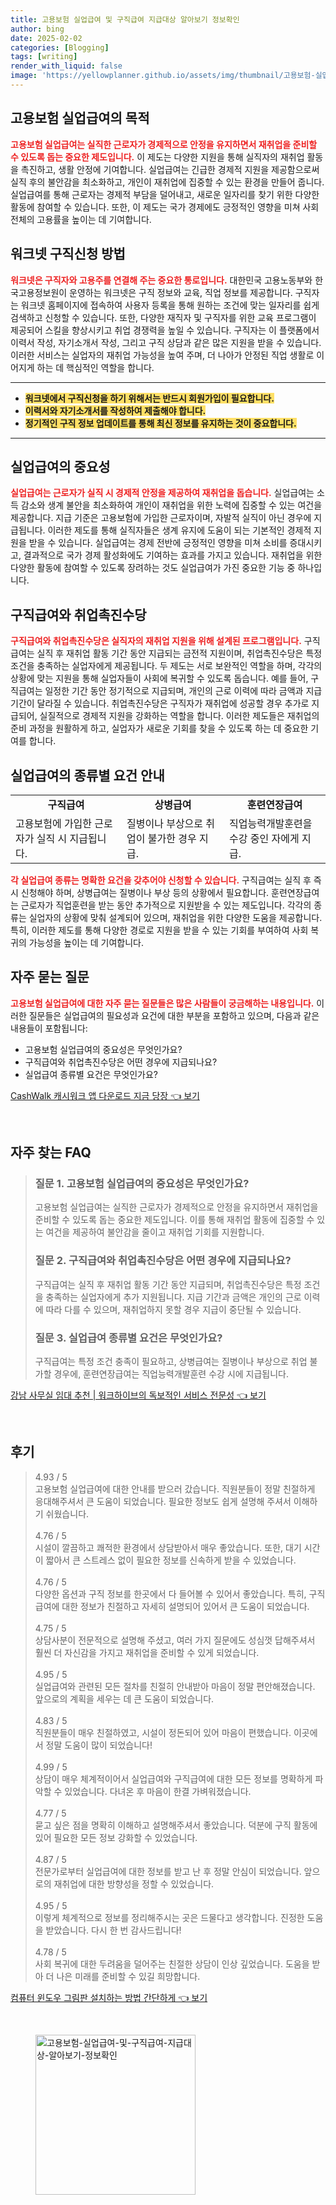 ```yaml
---
title: 고용보험 실업급여 및 구직급여 지급대상 알아보기 정보확인
author: bing
date: 2025-02-02
categories: [Blogging]
tags: [writing]
render_with_liquid: false
image: 'https://yellowplanner.github.io/assets/img/thumbnail/고용보험-실업급여-및-구직급여-지급대상-알아보기-정보확인.webp'
---
```



<h2 id='고용보험_실업급여의_목적'>고용보험 실업급여의 목적</h2>

<p><b><span style="color: #ee2323;">고용보험 실업급여는 실직한 근로자가 경제적으로 안정을 유지하면서 재취업을 준비할 수 있도록 돕는 중요한 제도입니다.</span></b> 이 제도는 다양한 지원을 통해 실직자의 재취업 활동을 촉진하고, 생활 안정에 기여합니다. 실업급여는 긴급한 경제적 지원을 제공함으로써 실직 후의 불안감을 최소화하고, 개인이 재취업에 집중할 수 있는 환경을 만들어 줍니다. 실업급여를 통해 근로자는 경제적 부담을 덜어내고, 새로운 일자리를 찾기 위한 다양한 활동에 참여할 수 있습니다. 또한, 이 제도는 국가 경제에도 긍정적인 영향을 미쳐 사회 전체의 고용률을 높이는 데 기여합니다.</p>

<h2 id='워크넷_구직신청_방법'>워크넷 구직신청 방법</h2>

<p><b><span style="color: #ee2323;">워크넷은 구직자와 고용주를 연결해 주는 중요한 통로입니다.</span></b> 대한민국 고용노동부와 한국고용정보원이 운영하는 워크넷은 구직 정보와 교육, 직업 정보를 제공합니다. 구직자는 워크넷 홈페이지에 접속하여 사용자 등록을 통해 원하는 조건에 맞는 일자리를 쉽게 검색하고 신청할 수 있습니다. 또한, 다양한 재직자 및 구직자를 위한 교육 프로그램이 제공되어 스킬을 향상시키고 취업 경쟁력을 높일 수 있습니다. 구직자는 이 플랫폼에서 이력서 작성, 자기소개서 작성, 그리고 구직 상담과 같은 많은 지원을 받을 수 있습니다. 이러한 서비스는 실업자의 재취업 가능성을 높여 주며, 더 나아가 안정된 직업 생활로 이어지게 하는 데 핵심적인 역할을 합니다.</p>

<hr />

<ul>
    <li><b><span style="background-color: #ffe066;">워크넷에서 구직신청을 하기 위해서는 반드시 회원가입이 필요합니다.</span></b></li>
    <li><b><span style="background-color: #ffe066;">이력서와 자기소개서를 작성하여 제출해야 합니다.</span></b></li>
    <li><b><span style="background-color: #ffe066;">정기적인 구직 정보 업데이트를 통해 최신 정보를 유지하는 것이 중요합니다.</span></b></li>
</ul>

<hr />

<h2 id='실업급여의_중요성'>실업급여의 중요성</h2>

<p><b><span style="color: #ee2323;">실업급여는 근로자가 실직 시 경제적 안정을 제공하여 재취업을 돕습니다.</span></b> 실업급여는 소득 감소와 생계 불안을 최소화하여 개인이 재취업을 위한 노력에 집중할 수 있는 여건을 제공합니다. 지급 기준은 고용보험에 가입한 근로자이며, 자발적 실직이 아닌 경우에 지급됩니다. 이러한 제도를 통해 실직자들은 생계 유지에 도움이 되는 기본적인 경제적 지원을 받을 수 있습니다. 실업급여는 경제 전반에 긍정적인 영향을 미쳐 소비를 증대시키고, 결과적으로 국가 경제 활성화에도 기여하는 효과를 가지고 있습니다. 재취업을 위한 다양한 활동에 참여할 수 있도록 장려하는 것도 실업급여가 가진 중요한 기능 중 하나입니다.</p>

<h2 id='구직급여와_취업촉진수당'>구직급여와 취업촉진수당</h2>

<p><b><span style="color: #ee2323;">구직급여와 취업촉진수당은 실직자의 재취업 지원을 위해 설계된 프로그램입니다.</span></b> 구직급여는 실직 후 재취업 활동 기간 동안 지급되는 금전적 지원이며, 취업촉진수당은 특정 조건을 충족하는 실업자에게 제공됩니다. 두 제도는 서로 보완적인 역할을 하며, 각각의 상황에 맞는 지원을 통해 실업자들이 사회에 복귀할 수 있도록 돕습니다. 예를 들어, 구직급여는 일정한 기간 동안 정기적으로 지급되며, 개인의 근로 이력에 따라 금액과 지급 기간이 달라질 수 있습니다. 취업촉진수당은 구직자가 재취업에 성공할 경우 추가로 지급되어, 실질적으로 경제적 지원을 강화하는 역할을 합니다. 이러한 제도들은 재취업의 준비 과정을 원활하게 하고, 실업자가 새로운 기회를 찾을 수 있도록 하는 데 중요한 기여를 합니다.</p>

<h2 id='실업급여의_종류별_요건_안내'>실업급여의 종류별 요건 안내</h2>

<table>
    <tr>
        <td style="text-align: center; height: 17px;"><b>구직급여</b></td>
        <td style="text-align: center; height: 17px;"><b>상병급여</b></td>
        <td style="text-align: center; height: 17px;"><b>훈련연장급여</b></td>
    </tr>
    <tr>
        <td>고용보험에 가입한 근로자가 실직 시 지급됩니다.</td>
        <td>질병이나 부상으로 취업이 불가한 경우 지급.</td>
        <td>직업능력개발훈련을 수강 중인 자에게 지급.</td>
    </tr>
</table>

<p><b><span style="color: #ee2323;">각 실업급여 종류는 명확한 요건을 갖추어야 신청할 수 있습니다.</span></b> 구직급여는 실직 후 즉시 신청해야 하며, 상병급여는 질병이나 부상 등의 상황에서 필요합니다. 훈련연장급여는 근로자가 직업훈련을 받는 동안 추가적으로 지원받을 수 있는 제도입니다. 각각의 종류는 실업자의 상황에 맞춰 설계되어 있으며, 재취업을 위한 다양한 도움을 제공합니다. 특히, 이러한 제도를 통해 다양한 경로로 지원을 받을 수 있는 기회를 부여하여 사회 복귀의 가능성을 높이는 데 기여합니다.</p>

<h2 id='자주_묻는_질문'>자주 묻는 질문</h2>

<p><b><span style="color: #ee2323;">고용보험 실업급여에 대한 자주 묻는 질문들은 많은 사람들이 궁금해하는 내용입니다.</span></b> 이러한 질문들은 실업급여의 필요성과 요건에 대한 부분을 포함하고 있으며, 다음과 같은 내용들이 포함됩니다:</p>

<ul>
    <li>고용보험 실업급여의 중요성은 무엇인가요?</li>
    <li>구직급여와 취업촉진수당은 어떤 경우에 지급되나요?</li>
    <li>실업급여 종류별 요건은 무엇인가요?</li>
</ul>


<p><a class="click-button" title="CashWalk 캐시워크 앱 다운로드 지금 당장" href="https://yellowplanner.github.io/posts/CashWalk-%EC%BA%90%EC%8B%9C%EC%9B%8C%ED%81%AC-%EC%95%B1-%EB%8B%A4%EC%9A%B4%EB%A1%9C%EB%93%9C-%EC%A7%80%EA%B8%88-%EB%8B%B9%EC%9E%A5/" rel="dofollow">CashWalk 캐시워크 앱 다운로드 지금 당장 👈 보기</a></p><br>
<h2 id='자주_찾는_FAQ'>자주 찾는 FAQ</h2>
<div itemscope="" itemtype="https://schema.org/FAQPage"> 
<blockquote> 
<div itemscope="" itemprop="mainEntity" itemtype="https://schema.org/Question"> 
<h3 itemprop="name">질문 1. 고용보험 실업급여의 중요성은 무엇인가요?</h3> 
<div itemscope="" itemprop="acceptedAnswer" itemtype="https://schema.org/Answer"> 
<span itemprop="text"> 
<p>고용보험 실업급여는 실직한 근로자가 경제적으로 안정을 유지하면서 재취업을 준비할 수 있도록 돕는 중요한 제도입니다. 이를 통해 재취업 활동에 집중할 수 있는 여건을 제공하여 불안감을 줄이고 재취업 기회를 지원합니다.</p> 
</span> 
</div> 
</div> 

<div itemscope="" itemprop="mainEntity" itemtype="https://schema.org/Question"> 
<h3 itemprop="name">질문 2. 구직급여와 취업촉진수당은 어떤 경우에 지급되나요?</h3> 
<div itemscope="" itemprop="acceptedAnswer" itemtype="https://schema.org/Answer"> 
<span itemprop="text"> 
<p>구직급여는 실직 후 재취업 활동 기간 동안 지급되며, 취업촉진수당은 특정 조건을 충족하는 실업자에게 추가 지원됩니다. 지급 기간과 금액은 개인의 근로 이력에 따라 다를 수 있으며, 재취업하지 못할 경우 지급이 중단될 수 있습니다.</p> 
</span> 
</div> 
</div> 

<div itemscope="" itemprop="mainEntity" itemtype="https://schema.org/Question"> 
<h3 itemprop="name">질문 3. 실업급여 종류별 요건은 무엇인가요?</h3> 
<div itemscope="" itemprop="acceptedAnswer" itemtype="https://schema.org/Answer"> 
<span itemprop="text"> 
<p>구직급여는 특정 조건 충족이 필요하고, 상병급여는 질병이나 부상으로 취업 불가할 경우에, 훈련연장급여는 직업능력개발훈련 수강 시에 지급됩니다.</p> 
</span> 
</div> 
</div> 

</blockquote> 
</div>
<p><a class="click-button" title="강남 사무실 임대 추천 | 워크하이브의 독보적인 서비스 전문성" href="https://yellowplanner.github.io/posts/%EA%B0%95%EB%82%A8-%EC%82%AC%EB%AC%B4%EC%8B%A4-%EC%9E%84%EB%8C%80-%EC%B6%94%EC%B2%9C-%EC%9B%8C%ED%81%AC%ED%95%98%EC%9D%B4%EB%B8%8C%EC%9D%98-%EB%8F%85%EB%B3%B4%EC%A0%81%EC%9D%B8-%EC%84%9C%EB%B9%84%EC%8A%A4-%EC%A0%84%EB%AC%B8%EC%84%B1/" rel="dofollow">강남 사무실 임대 추천 | 워크하이브의 독보적인 서비스 전문성 👈 보기</a></p><br>
<h2 id='후기'>후기</h2>
<div itemscope itemtype="https://schema.org/Product">
  <blockquote>
  <div itemprop="review" itemscope itemtype="https://schema.org/Review">
      <div itemprop="reviewRating" itemscope itemtype="https://schema.org/Rating"> <span itemprop="ratingValue">4.93</span> / <span itemprop="bestRating">5</span> </div>
      <span itemprop="reviewBody">고용보험 실업급여에 대한 안내를 받으러 갔습니다. 직원분들이 정말 친절하게 응대해주셔서 큰 도움이 되었습니다. 필요한 정보도 쉽게 설명해 주셔서 이해하기 쉬웠습니다.</span>
  </div>
  <br>
  <div itemprop="review" itemscope itemtype="https://schema.org/Review">
      <div itemprop="reviewRating" itemscope itemtype="https://schema.org/Rating"> <span itemprop="ratingValue">4.76</span> / <span itemprop="bestRating">5</span> </div>
      <span itemprop="reviewBody">시설이 깔끔하고 쾌적한 환경에서 상담받아서 매우 좋았습니다. 또한, 대기 시간이 짧아서 큰 스트레스 없이 필요한 정보를 신속하게 받을 수 있었습니다.</span>
  </div>
  <br>
  <div itemprop="review" itemscope itemtype="https://schema.org/Review">
      <div itemprop="reviewRating" itemscope itemtype="https://schema.org/Rating"> <span itemprop="ratingValue">4.76</span> / <span itemprop="bestRating">5</span> </div>
      <span itemprop="reviewBody">다양한 옵션과 구직 정보를 한곳에서 다 들어볼 수 있어서 좋았습니다. 특히, 구직급여에 대한 정보가 친절하고 자세히 설명되어 있어서 큰 도움이 되었습니다.</span>
  </div>
  <br>
  <div itemprop="review" itemscope itemtype="https://schema.org/Review">
      <div itemprop="reviewRating" itemscope itemtype="https://schema.org/Rating"> <span itemprop="ratingValue">4.75</span> / <span itemprop="bestRating">5</span> </div>
      <span itemprop="reviewBody">상담사분이 전문적으로 설명해 주셨고, 여러 가지 질문에도 성심껏 답해주셔서 훨씬 더 자신감을 가지고 재취업을 준비할 수 있게 되었습니다.</span>
  </div>
  <br>
  <div itemprop="review" itemscope itemtype="https://schema.org/Review">
      <div itemprop="reviewRating" itemscope itemtype="https://schema.org/Rating"> <span itemprop="ratingValue">4.95</span> / <span itemprop="bestRating">5</span> </div>
      <span itemprop="reviewBody">실업급여와 관련된 모든 절차를 친절히 안내받아 마음이 정말 편안해졌습니다. 앞으로의 계획을 세우는 데 큰 도움이 되었습니다.</span>
  </div>
  <br>
  <div itemprop="review" itemscope itemtype="https://schema.org/Review">
      <div itemprop="reviewRating" itemscope itemtype="https://schema.org/Rating"> <span itemprop="ratingValue">4.83</span> / <span itemprop="bestRating">5</span> </div>
      <span itemprop="reviewBody">직원분들이 매우 친절하였고, 시설이 정돈되어 있어 마음이 편했습니다. 이곳에서 정말 도움이 많이 되었습니다!</span>
  </div>
  <br>
  <div itemprop="review" itemscope itemtype="https://schema.org/Review">
      <div itemprop="reviewRating" itemscope itemtype="https://schema.org/Rating"> <span itemprop="ratingValue">4.99</span> / <span itemprop="bestRating">5</span> </div>
      <span itemprop="reviewBody">상담이 매우 체계적이어서 실업급여와 구직급여에 대한 모든 정보를 명확하게 파악할 수 있었습니다. 다녀온 후 마음이 한결 가벼워졌습니다.</span>
  </div>
  <br>
  <div itemprop="review" itemscope itemtype="https://schema.org/Review">
      <div itemprop="reviewRating" itemscope itemtype="https://schema.org/Rating"> <span itemprop="ratingValue">4.77</span> / <span itemprop="bestRating">5</span> </div>
      <span itemprop="reviewBody">묻고 싶은 점을 명확히 이해하고 설명해주셔서 좋았습니다. 덕분에 구직 활동에 있어 필요한 모든 정보 강화할 수 있었습니다.</span>
  </div>
  <br>
  <div itemprop="review" itemscope itemtype="https://schema.org/Review">
      <div itemprop="reviewRating" itemscope itemtype="https://schema.org/Rating"> <span itemprop="ratingValue">4.87</span> / <span itemprop="bestRating">5</span> </div>
      <span itemprop="reviewBody">전문가로부터 실업급여에 대한 정보를 받고 난 후 정말 안심이 되었습니다. 앞으로의 재취업에 대한 방향성을 정할 수 있었습니다.</span>
  </div>
  <br>
  <div itemprop="review" itemscope itemtype="https://schema.org/Review">
      <div itemprop="reviewRating" itemscope itemtype="https://schema.org/Rating"> <span itemprop="ratingValue">4.95</span> / <span itemprop="bestRating">5</span> </div>
      <span itemprop="reviewBody">이렇게 체계적으로 정보를 정리해주시는 곳은 드물다고 생각합니다. 진정한 도움을 받았습니다. 다시 한 번 감사드립니다!</span>
  </div>
  <br>
  <div itemprop="review" itemscope itemtype="https://schema.org/Review">
      <div itemprop="reviewRating" itemscope itemtype="https://schema.org/Rating"> <span itemprop="ratingValue">4.78</span> / <span itemprop="bestRating">5</span> </div>
      <span itemprop="reviewBody">사회 복귀에 대한 두려움을 덜어주는 친절한 상담이 인상 깊었습니다. 도움을 받아 더 나은 미래를 준비할 수 있길 희망합니다.</span>
  </div>
  </blockquote>
</div>
<p><a class="click-button" title="컴퓨터 윈도우 그림판 설치하는 방법 간단하게" href="https://yellowplanner.github.io/posts/%EC%BB%B4%ED%93%A8%ED%84%B0-%EC%9C%88%EB%8F%84%EC%9A%B0-%EA%B7%B8%EB%A6%BC%ED%8C%90-%EC%84%A4%EC%B9%98%ED%95%98%EB%8A%94-%EB%B0%A9%EB%B2%95-%EA%B0%84%EB%8B%A8%ED%95%98%EA%B2%8C/" rel="dofollow">컴퓨터 윈도우 그림판 설치하는 방법 간단하게 👈 보기</a></p><br>
<figure class="image"><img src="https://yellowplanner.github.io/assets/img/thumbnail/고용보험-실업급여-및-구직급여-지급대상-알아보기-정보확인.webp" alt="고용보험-실업급여-및-구직급여-지급대상-알아보기-정보확인" width="256" height="256"></figure>